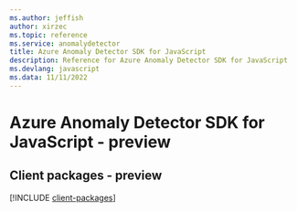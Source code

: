 ```yaml
---
ms.author: jeffish
author: xirzec
ms.topic: reference
ms.service: anomalydetector
title: Azure Anomaly Detector SDK for JavaScript
description: Reference for Azure Anomaly Detector SDK for JavaScript
ms.devlang: javascript
ms.data: 11/11/2022
---
```

# Azure Anomaly Detector SDK for JavaScript - preview

## Client packages - preview
[!INCLUDE [client-packages](anomaly-detector-client-index.md)]